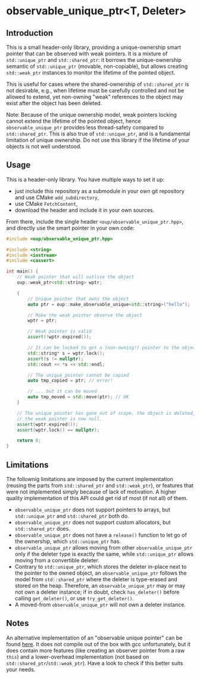 # observable_unique_ptr<T, Deleter>

## Introduction

This is a small header-only library, providing a unique-ownership smart pointer that can be observed with weak pointers. It is a mixture of `std::unique_ptr` and `std::shared_ptr`: it borrows the unique-ownership semantic of `std::unique_ptr` (movable, non-copiable), but allows creating `std::weak_ptr` instances to monitor the lifetime of the pointed object.

This is useful for cases where the shared-ownership of `std::shared_ptr` is not desirable, e.g., when lifetime must be carefully controlled and not be allowed to extend, yet non-owning "weak" references to the object may exist after the object has been deleted.

Note: Because of the unique ownership model, weak pointers locking cannot extend the lifetime of the pointed object, hence `observable_unique_ptr` provides less thread-safety compared to `std::shared_ptr`. This is also true of `std::unique_ptr`, and is a fundamental limitation of unique ownership. Do not use this library if the lifetime of your objects is not well understood.


## Usage

This is a header-only library. You have multiple ways to set it up:
 - just include this repository as a submodule in your own git repository and use CMake `add_subdirectory`,
 - use CMake `FetchContent`,
 - download the header and include it in your own sources.

From there, include the single header `<oup/observable_unique_ptr.hpp>`, and directly use the smart pointer in your own code:

```c++
#include <oup/observable_unique_ptr.hpp>

#include <string>
#include <iostream>
#include <cassert>

int main() {
    // Weak pointer that will outlive the object
    oup::weak_ptr<std::string> wptr;

    {
        // Unique pointer that owns the object
        auto ptr = oup::make_observable_unique<std::string>("hello");

        // Make the weak pointer observe the object
        wptr = ptr;

        // Weak pointer is valid
        assert(!wptr.expired());

        // It can be locked to get a (non-owning!) pointer to the object
        std::string* s = wptr.lock();
        assert(s != nullptr);
        std::cout << *s << std::endl;

        // The unique pointer cannot be copied
        auto tmp_copied = ptr; // error!

        // ... but it can be moved
        auto tmp_moved = std::move(ptr); // OK
    }

    // The unique pointer has gone out of scope, the object is deleted,
    // the weak pointer is now null.
    assert(wptr.expired());
    assert(wptr.lock() == nullptr);

    return 0;
}
```


## Limitations

The follownig limitations are imposed by the current implementation (reusing the parts from `std::shared_ptr` and `std::weak_ptr`), or features that were not implemented simply because of lack of motivation. A higher quality implementation of this API could get rid of most (if not all) of them.

 - `observable_unique_ptr` does not support pointers to arrays, but `std::unique_ptr` and `std::shared_ptr` both do.
 - `observable_unique_ptr` does not support custom allocators, but `std::shared_ptr` does.
 - `observable_unique_ptr` does not have a `release()` function to let go of the ownership, which `std::unique_ptr` has.
 - `observable_unique_ptr` allows moving from other `observable_unique_ptr` only if the deleter type is exactly the same, while `std::unique_ptr` allows moving from a convertible deleter.
 - Contrary to `std::unique_ptr`, which stores the deleter in-place next to the pointer to the owned object, an `observable_unique_ptr` follows the model from `std::shared_ptr` where the deleter is type-erased and stored on the heap. Therefore, an `observable_unique_ptr` may or may not own a deleter instance; if in doubt, check `has_deleter()` before calling `get_deleter()`, or use `try_get_deleter()`.
 - A moved-from `observable_unique_ptr` will not own a deleter instance.


## Notes

An alternative implementation of an "observable unique pointer" can be found [here](https://www.codeproject.com/articles/1011134/smart-observers-to-use-with-unique-ptr). It does not compile out of the box with gcc unfortunately, but it does contain more features (like creating an observer pointer from a raw `this`) and a lower-overhead implementation (not based on `std::shared_ptr`/`std::weak_ptr`). Have a look to check if this better suits your needs.
